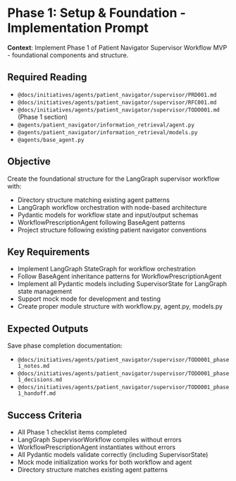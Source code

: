 # Phase 1: Setup & Foundation - Implementation Prompt

**Context**: Implement Phase 1 of Patient Navigator Supervisor Workflow MVP - foundational components and structure.

## Required Reading
- `@docs/initiatives/agents/patient_navigator/supervisor/PRD001.md`
- `@docs/initiatives/agents/patient_navigator/supervisor/RFC001.md`
- `@docs/initiatives/agents/patient_navigator/supervisor/TODO001.md` (Phase 1 section)
- `@agents/patient_navigator/information_retrieval/agent.py`
- `@agents/patient_navigator/information_retrieval/models.py`
- `@agents/base_agent.py`

## Objective
Create the foundational structure for the LangGraph supervisor workflow with:
- Directory structure matching existing agent patterns
- LangGraph workflow orchestration with node-based architecture
- Pydantic models for workflow state and input/output schemas
- WorkflowPrescriptionAgent following BaseAgent patterns
- Project structure following existing patient navigator conventions

## Key Requirements
- Implement LangGraph StateGraph for workflow orchestration
- Follow BaseAgent inheritance patterns for WorkflowPrescriptionAgent
- Implement all Pydantic models including SupervisorState for LangGraph state management
- Support mock mode for development and testing
- Create proper module structure with workflow.py, agent.py, models.py

## Expected Outputs
Save phase completion documentation:
- `@docs/initiatives/agents/patient_navigator/supervisor/TODO001_phase1_notes.md`
- `@docs/initiatives/agents/patient_navigator/supervisor/TODO001_phase1_decisions.md`
- `@docs/initiatives/agents/patient_navigator/supervisor/TODO001_phase1_handoff.md`

## Success Criteria
- All Phase 1 checklist items completed
- LangGraph SupervisorWorkflow compiles without errors
- WorkflowPrescriptionAgent instantiates without errors
- All Pydantic models validate correctly (including SupervisorState)
- Mock mode initialization works for both workflow and agent
- Directory structure matches existing agent patterns